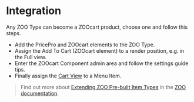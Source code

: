 # Integration

Any ZOO Type can become a ZOOcart product, choose one and follow this steps.

- Add the PricePro and ZOOcart elements to the ZOO Type.
- Assign the Add To Cart (ZOOcart element) to a render position, e.g. in the Full view.
- Enter the ZOOcart Component admin area and follow the settings guide tips.
- Finally assign the [Cart View](./basics/views.md#cart) to a Menu Item.

> Find out more about [Extending ZOO Pre-built Item Types](https://yootheme.com/support/zoo/item-types#extend-pre-built-item-types) in the [ZOO documentation](https://yootheme.com/support/zoo).

